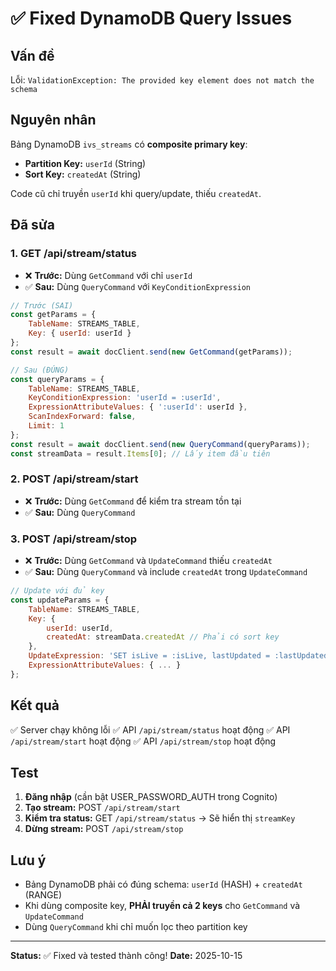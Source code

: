 # ✅ Fixed DynamoDB Query Issues

## Vấn đề
Lỗi: `ValidationException: The provided key element does not match the schema`

## Nguyên nhân
Bảng DynamoDB `ivs_streams` có **composite primary key**:
- **Partition Key:** `userId` (String)
- **Sort Key:** `createdAt` (String)

Code cũ chỉ truyền `userId` khi query/update, thiếu `createdAt`.

## Đã sửa

### 1. **GET /api/stream/status**
- ❌ **Trước:** Dùng `GetCommand` với chỉ `userId`
- ✅ **Sau:** Dùng `QueryCommand` với `KeyConditionExpression`

```javascript
// Trước (SAI)
const getParams = {
    TableName: STREAMS_TABLE,
    Key: { userId: userId }
};
const result = await docClient.send(new GetCommand(getParams));

// Sau (ĐÚNG)
const queryParams = {
    TableName: STREAMS_TABLE,
    KeyConditionExpression: 'userId = :userId',
    ExpressionAttributeValues: { ':userId': userId },
    ScanIndexForward: false,
    Limit: 1
};
const result = await docClient.send(new QueryCommand(queryParams));
const streamData = result.Items[0]; // Lấy item đầu tiên
```

### 2. **POST /api/stream/start**
- ❌ **Trước:** Dùng `GetCommand` để kiểm tra stream tồn tại
- ✅ **Sau:** Dùng `QueryCommand`

### 3. **POST /api/stream/stop**
- ❌ **Trước:** Dùng `GetCommand` và `UpdateCommand` thiếu `createdAt`
- ✅ **Sau:** Dùng `QueryCommand` và include `createdAt` trong `UpdateCommand`

```javascript
// Update với đủ key
const updateParams = {
    TableName: STREAMS_TABLE,
    Key: {
        userId: userId,
        createdAt: streamData.createdAt // Phải có sort key
    },
    UpdateExpression: 'SET isLive = :isLive, lastUpdated = :lastUpdated',
    ExpressionAttributeValues: { ... }
};
```

## Kết quả

✅ Server chạy không lỗi
✅ API `/api/stream/status` hoạt động
✅ API `/api/stream/start` hoạt động
✅ API `/api/stream/stop` hoạt động

## Test

1. **Đăng nhập** (cần bật USER_PASSWORD_AUTH trong Cognito)
2. **Tạo stream:** POST `/api/stream/start`
3. **Kiểm tra status:** GET `/api/stream/status` → Sẽ hiển thị `streamKey`
4. **Dừng stream:** POST `/api/stream/stop`

## Lưu ý

- Bảng DynamoDB phải có đúng schema: `userId` (HASH) + `createdAt` (RANGE)
- Khi dùng composite key, **PHẢI truyền cả 2 keys** cho `GetCommand` và `UpdateCommand`
- Dùng `QueryCommand` khi chỉ muốn lọc theo partition key

---

**Status:** ✅ Fixed và tested thành công!
**Date:** 2025-10-15
